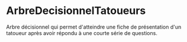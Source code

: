 # ArbreDecisionnelTatoueurs
Arbre décisionnel qui permet d'atteindre une fiche de présentation d'un tatoueur après avoir répondu à une courte série de questions.
